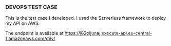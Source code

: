 ### DEVOPS TEST CASE

This is the test case I developed. I used the Serverless framework to deploy my API on AWS.

The endpoint is available at https://i82oljunaj.execute-api.eu-central-1.amazonaws.com/dev/


